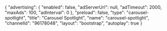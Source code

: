 {
    "advertising": {
        "enabled": false,
        "adServerUrl": null,
        "adTimeout": 2000,
        "maxAds": 100,
        "adInterval": 0
    },
    "preload": false,
    "type": "carousel-spotlight",
    "title": "Carousel Spotlight",
    "name": "carousel-spotlight",
    "channelId": "96178048",
    "layout": "bootstrap",
    "autoplay": true
}